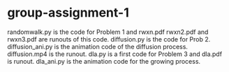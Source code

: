 # group-assignment-1

randomwalk.py  is the code for Problem 1 and rwxn.pdf rwxn2.pdf and rwxn3.pdf are runouts of this code.
diffusion.py is the code for Prob 2.
diffusion_ani.py is the animation code of the diffusion process. diffusion.mp4 is the runout.
dla.py is a first code for Problem 3 and dla.pdf is runout.
dla_ani.py is the animation code for the growing process. 
